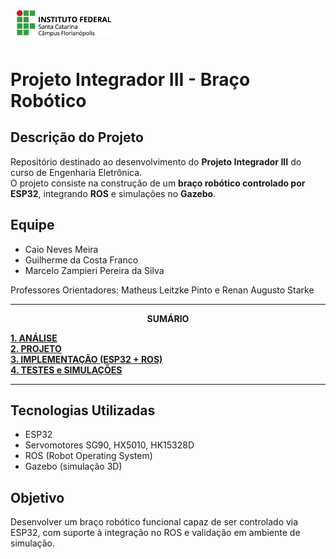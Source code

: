 <img src="Imagens/ifsc-logo.png"
     width="30%"
     style="padding: 10px">

# Projeto Integrador III - Braço Robótico

## Descrição do Projeto
Repositório destinado ao desenvolvimento do **Projeto Integrador III** do curso de Engenharia Eletrônica.  
O projeto consiste na construção de um **braço robótico controlado por ESP32**, integrando **ROS** e simulações no **Gazebo**.

## Equipe
- Caio Neves Meira
- Guilherme da Costa Franco
- Marcelo Zampieri Pereira da Silva  

Professores Orientadores: Matheus Leitzke Pinto e Renan Augusto Starke

---

<p align=center><strong>SUMÁRIO</strong></p>

[**1. ANÁLISE**](./analise.md)<br>
[**2. PROJETO**](./projeto.md)<br>
[**3. IMPLEMENTAÇÃO (ESP32 + ROS)**](./implementacao.md)<br>
[**4. TESTES e SIMULAÇÕES**](./testes.md)<br>

---

## Tecnologias Utilizadas
- ESP32
- Servomotores SG90, HX5010, HK15328D
- ROS (Robot Operating System)
- Gazebo (simulação 3D)

## Objetivo
Desenvolver um braço robótico funcional capaz de ser controlado via ESP32, com suporte à integração no ROS e validação em ambiente de simulação.
